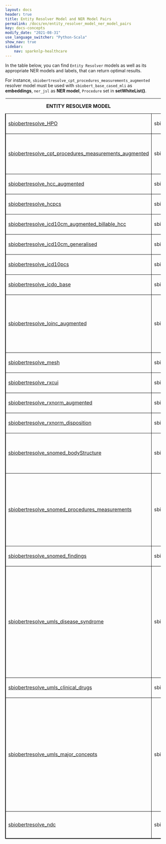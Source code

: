 ```yaml
---
layout: docs
header: true
title: Entity Resolver Model and NER Model Pairs
permalink: /docs/en/entity_resolver_model_ner_model_pairs
key: docs-concepts
modify_date: "2021-08-31"
use_language_switcher: "Python-Scala"
show_nav: true
sidebar:
    nav: sparknlp-healthcare
---
```


<div class="h3-box" markdown="1">

In the table below, you can find `Entity Resolver` models as well as its appropriate NER models and labels, that can return optimal results. 

For instance, `sbiobertresolve_cpt_procedures_measurements_augmented` resolver model must be used with `sbiobert_base_cased_mli` as **embeddings**, `ner_jsl` as **NER model**, `Procedure` set in **setWhiteList()**.

</div>
<div class="h3-box" markdown="1">

<table class="table-model-big db sortable no_td_shadow" cellspacing="0"><thead><tr>
		<th>ENTITY RESOLVER MODEL</th>
		<th>SENTENCE EMBEDDINGS</th>
		<th>NER MODEL</th>
		<th>NER MODEL WHITELIST LABEL</th>
		<th>MERGE CHUNKS (ChunkMergeApproach)</th>
	</tr></thead>
	<colgroup width="378"></colgroup>
	<colgroup width="166"></colgroup>
	<colgroup width="240"></colgroup>
	<colgroup width="197"></colgroup>
	<colgroup width="161"></colgroup>
	<tbody>
	<tr>
		<td style="border-top: 1px solid #000000; border-bottom: 1px solid #000000; border-left: 2px solid #000000; border-right: 1px solid #000000" height="65" align="left" valign="middle"><a href="https://nlp.johnsnowlabs.com/2021/05/05/sbiobertresolve_HPO_en.html">sbiobertresolve_HPO</a></td>
		<td style="border-top: 1px solid #000000; border-bottom: 1px solid #000000; border-left: 1px solid #000000; border-right: 1px solid #000000" align="left" valign="middle">sbiobert_base_cased_mli</td>
		<td style="border-top: 1px solid #000000; border-bottom: 1px solid #000000; border-left: 1px solid #000000; border-right: 1px solid #000000" align="left" valign="middle">ner_human_phenotype_gene_clinical</td>
		<td style="border-top: 1px solid #000000; border-bottom: 1px solid #000000; border-left: 1px solid #000000; border-right: 1px solid #000000" align="left" valign="middle">No need to set whiteList</td>
		<td style="border-top: 1px solid #000000; border-bottom: 1px solid #000000; border-left: 1px solid #000000; border-right: 1px solid #000000" align="left" valign="middle"><br></td>
	</tr>
	<tr>
		<td style="border-top: 1px solid #000000; border-bottom: 1px solid #000000; border-left: 2px solid #000000; border-right: 1px solid #000000" rowspan="2" height="130" align="left" valign="middle"><a href="https://nlp.johnsnowlabs.com/2021/07/02/sbiobertresolve_cpt_procedures_measurements_augmented_en.html">sbiobertresolve_cpt_procedures_measurements_augmented</a></td>
		<td style="border-top: 1px solid #000000; border-bottom: 1px solid #000000; border-left: 1px solid #000000; border-right: 1px solid #000000" rowspan="2" align="left" valign="middle">sbiobert_base_cased_mli</td>
		<td style="border-top: 1px solid #000000; border-bottom: 1px solid #000000; border-left: 1px solid #000000; border-right: 1px solid #000000" align="left" valign="middle">ner_jsl</td>
		<td style="border-top: 1px solid #000000; border-bottom: 1px solid #000000; border-left: 1px solid #000000; border-right: 1px solid #000000" align="left" valign="middle">Procedure</td>
		<td style="border-top: 1px solid #000000; border-bottom: 1px solid #000000; border-left: 1px solid #000000; border-right: 1px solid #000000" rowspan="2" align="center" valign="middle">Merge ner_jsl and ner_measurements_clinical model chunks</td>
	</tr>
	<tr>
		<td style="border-top: 1px solid #000000; border-bottom: 1px solid #000000; border-left: 1px solid #000000; border-right: 1px solid #000000" align="left" valign="middle" class="fwn">ner_measurements_clinical</td>
		<td style="border-top: 1px solid #000000; border-bottom: 1px solid #000000; border-left: 1px solid #000000; border-right: 1px solid #000000" align="left" valign="middle">Measurements</td>
		</tr>
	<tr>
		<td style="border-left: 2px solid #000000" height="65" align="left" valign="middle"><a href="https://nlp.johnsnowlabs.com/2021/05/30/sbiobertresolve_hcc_augmented_en.html">sbiobertresolve_hcc_augmented</a></td>
		<td style="border-top: 1px solid #000000; border-bottom: 1px solid #000000; border-left: 1px solid #000000; border-right: 1px solid #000000" align="left" valign="middle">sbiobert_base_cased_mli</td>
		<td style="border-top: 1px solid #000000; border-bottom: 1px solid #000000; border-left: 1px solid #000000; border-right: 1px solid #000000" align="left" valign="middle">ner_clinical</td>
		<td style="border-top: 1px solid #000000; border-bottom: 1px solid #000000; border-left: 1px solid #000000; border-right: 1px solid #000000" align="left" valign="middle">PROBLEM</td>
		<td style="border-top: 1px solid #000000; border-bottom: 1px solid #000000; border-left: 1px solid #000000; border-right: 1px solid #000000" align="left" valign="middle"><br></td>
	</tr>
	<tr>
		<td style="border-top: 1px solid #000000; border-bottom: 1px solid #000000; border-left: 2px solid #000000; border-right: 1px solid #000000" height="65" align="left" valign="middle"><a href="https://nlp.johnsnowlabs.com/2021/09/29/sbiobertresolve_hcpcs_en.html">sbiobertresolve_hcpcs</a></td>
		<td style="border-top: 1px solid #000000; border-bottom: 1px solid #000000; border-left: 1px solid #000000; border-right: 1px solid #000000" align="left" valign="middle">sbiobert_base_cased_mli</td>
		<td style="border-top: 1px solid #000000; border-bottom: 1px solid #000000; border-left: 1px solid #000000; border-right: 1px solid #000000" align="left" valign="middle">ner_jsl</td>
		<td style="border-top: 1px solid #000000; border-bottom: 1px solid #000000; border-left: 1px solid #000000; border-right: 1px solid #000000" align="left" valign="middle">Procedure</td>
		<td style="border-top: 1px solid #000000; border-bottom: 1px solid #000000; border-left: 1px solid #000000; border-right: 1px solid #000000" align="left" valign="middle"><br></td>
	</tr>
	<tr>
		<td style="border-top: 1px solid #000000; border-bottom: 1px solid #000000; border-left: 2px solid #000000; border-right: 1px solid #000000" height="65" align="left" valign="middle"><a href="https://nlp.johnsnowlabs.com/2021/11/01/sbiobertresolve_icd10cm_augmented_billable_hcc_en.html">sbiobertresolve_icd10cm_augmented_billable_hcc</a></td>
		<td style="border-top: 1px solid #000000; border-bottom: 1px solid #000000; border-left: 1px solid #000000; border-right: 1px solid #000000" align="left" valign="middle">sbiobert_base_cased_mli</td>
		<td style="border-top: 1px solid #000000; border-bottom: 1px solid #000000; border-left: 1px solid #000000; border-right: 1px solid #000000" align="left" valign="middle">ner_clinical</td>
		<td style="border-top: 1px solid #000000; border-bottom: 1px solid #000000; border-left: 1px solid #000000; border-right: 1px solid #000000" align="left" valign="middle">PROBLEM</td>
		<td style="border-top: 1px solid #000000; border-bottom: 1px solid #000000; border-left: 1px solid #000000; border-right: 1px solid #000000" align="left" valign="middle"><br></td>
	</tr>
	<tr>
		<td style="border-top: 1px solid #000000; border-bottom: 1px solid #000000; border-left: 2px solid #000000; border-right: 1px solid #000000" height="65" align="left" valign="middle"><a href="https://nlp.johnsnowlabs.com/2021/09/29/sbiobertresolve_icd10cm_generalised_en.html">sbiobertresolve_icd10cm_generalised</a></td>
		<td style="border-top: 1px solid #000000; border-bottom: 1px solid #000000; border-left: 1px solid #000000; border-right: 1px solid #000000" align="left" valign="middle">sbiobert_base_cased_mli</td>
		<td style="border-top: 1px solid #000000; border-bottom: 1px solid #000000; border-left: 1px solid #000000; border-right: 1px solid #000000" align="left" valign="middle">ner_clinical</td>
		<td style="border-top: 1px solid #000000; border-bottom: 1px solid #000000; border-left: 1px solid #000000; border-right: 1px solid #000000" align="left" valign="middle">PROBLEM</td>
		<td style="border-top: 1px solid #000000; border-bottom: 1px solid #000000; border-left: 1px solid #000000; border-right: 1px solid #000000" align="left" valign="middle"><br></td>
	</tr>
	<tr>
		<td style="border-top: 1px solid #000000; border-bottom: 1px solid #000000; border-left: 2px solid #000000; border-right: 1px solid #000000" height="65" align="left" valign="middle"><a href="https://nlp.johnsnowlabs.com/2020/11/27/sbiobertresolve_icd10pcs_en.html">sbiobertresolve_icd10pcs</a></td>
		<td style="border-top: 1px solid #000000; border-bottom: 1px solid #000000; border-left: 1px solid #000000; border-right: 1px solid #000000" align="left" valign="middle">sbiobert_base_cased_mli</td>
		<td style="border-top: 1px solid #000000; border-bottom: 1px solid #000000; border-left: 1px solid #000000; border-right: 1px solid #000000" align="left" valign="middle">ner_jsl</td>
		<td style="border-top: 1px solid #000000; border-bottom: 1px solid #000000; border-left: 1px solid #000000; border-right: 1px solid #000000" align="left" valign="middle">Procedure</td>
		<td style="border-top: 1px solid #000000; border-bottom: 1px solid #000000; border-left: 1px solid #000000; border-right: 1px solid #000000" align="left" valign="middle"><br></td>
	</tr>
	<tr>
		<td style="border-top: 1px solid #000000; border-bottom: 1px solid #000000; border-left: 2px solid #000000; border-right: 1px solid #000000" height="65" align="left" valign="middle"><a href="https://nlp.johnsnowlabs.com/2021/07/02/sbiobertresolve_icdo_base_en.html">sbiobertresolve_icdo_base</a></td>
		<td style="border-top: 1px solid #000000; border-bottom: 1px solid #000000; border-left: 1px solid #000000; border-right: 1px solid #000000" align="left" valign="middle">sbiobert_base_cased_mli</td>
		<td style="border-top: 1px solid #000000; border-bottom: 1px solid #000000; border-left: 1px solid #000000; border-right: 1px solid #000000" align="left" valign="middle">ner_jsl</td>
		<td style="border-top: 1px solid #000000; border-bottom: 1px solid #000000; border-left: 1px solid #000000; border-right: 1px solid #000000" align="left" valign="middle">Oncological</td>
		<td style="border-top: 1px solid #000000; border-bottom: 1px solid #000000; border-left: 1px solid #000000; border-right: 1px solid #000000" align="left" valign="middle"><br></td>
	</tr>
	<tr>
		<td style="border-top: 1px solid #000000; border-bottom: 1px solid #000000; border-left: 2px solid #000000; border-right: 1px solid #000000" height="180" align="left" valign="middle"><a href="https://nlp.johnsnowlabs.com/2021/11/23/sbiobertresolve_loinc_augmented_en.html">sbiobertresolve_loinc_augmented</a></td>
		<td style="border-top: 1px solid #000000; border-bottom: 1px solid #000000; border-left: 1px solid #000000; border-right: 1px solid #000000" align="left" valign="middle">sbiobert_base_cased_mli</td>
		<td style="border-top: 1px solid #000000; border-bottom: 1px solid #000000; border-left: 1px solid #000000; border-right: 1px solid #000000" align="left" valign="middle">ner_jsl</td>
		<td style="border-top: 1px solid #000000; border-bottom: 1px solid #000000; border-left: 1px solid #000000; border-right: 1px solid #000000" align="left" valign="middle">Test<br>BMI<br>HDL<br>LDL<br>Medical_Device<br>Temperature<br>Total_Cholesterol<br>Triglycerides<br>Blood_Pressure</td>
		<td style="border-top: 1px solid #000000; border-bottom: 1px solid #000000; border-left: 1px solid #000000; border-right: 1px solid #000000" align="left" valign="middle"><br></td>
	</tr>
	<tr>
		<td style="border-top: 1px solid #000000; border-bottom: 1px solid #000000; border-left: 2px solid #000000; border-right: 1px solid #000000" height="65" align="left" valign="middle"><a href="https://nlp.johnsnowlabs.com/2021/11/14/sbiobertresolve_mesh_en.html">sbiobertresolve_mesh</a></td>
		<td style="border-top: 1px solid #000000; border-bottom: 1px solid #000000; border-left: 1px solid #000000; border-right: 1px solid #000000" align="left" valign="middle">sbiobert_base_cased_mli</td>
		<td style="border-top: 1px solid #000000; border-bottom: 1px solid #000000; border-left: 1px solid #000000; border-right: 1px solid #000000" align="left" valign="middle">ner_clinical</td>
		<td style="border-top: 1px solid #000000; border-bottom: 1px solid #000000; border-left: 1px solid #000000; border-right: 1px solid #000000" align="left" valign="middle">No need to set whiteList</td>
		<td style="border-top: 1px solid #000000; border-bottom: 1px solid #000000; border-left: 1px solid #000000; border-right: 1px solid #000000" align="left" valign="middle"><br></td>
	</tr>
	<tr>
		<td style="border-top: 1px solid #000000; border-bottom: 1px solid #000000; border-left: 2px solid #000000; border-right: 1px solid #000000" height="65" align="left" valign="middle"><a href="https://nlp.johnsnowlabs.com/2021/05/16/sbiobertresolve_rxcui_en.html">sbiobertresolve_rxcui</a></td>
		<td style="border-top: 1px solid #000000; border-bottom: 1px solid #000000; border-left: 1px solid #000000; border-right: 1px solid #000000" align="left" valign="middle">sbiobert_base_cased_mli</td>
		<td style="border-top: 1px solid #000000; border-bottom: 1px solid #000000; border-left: 1px solid #000000; border-right: 1px solid #000000" align="left" valign="middle">ner_posology</td>
		<td style="border-top: 1px solid #000000; border-bottom: 1px solid #000000; border-left: 1px solid #000000; border-right: 1px solid #000000" align="left" valign="middle">DRUG</td>
		<td style="border-top: 1px solid #000000; border-bottom: 1px solid #000000; border-left: 1px solid #000000; border-right: 1px solid #000000" align="left" valign="middle"><br></td>
	</tr>
	<tr>
		<td style="border-top: 1px solid #000000; border-bottom: 1px solid #000000; border-left: 2px solid #000000; border-right: 1px solid #000000" height="65" align="left" valign="middle"><a href="https://nlp.johnsnowlabs.com/2021/11/09/sbiobertresolve_rxnorm_augmented_en.html">sbiobertresolve_rxnorm_augmented</a></td>
		<td style="border-top: 1px solid #000000; border-bottom: 1px solid #000000; border-left: 1px solid #000000; border-right: 1px solid #000000" align="left" valign="middle">sbiobert_base_cased_mli</td>
		<td style="border-top: 1px solid #000000; border-bottom: 1px solid #000000; border-left: 1px solid #000000; border-right: 1px solid #000000" align="left" valign="middle">ner_posology</td>
		<td style="border-top: 1px solid #000000; border-bottom: 1px solid #000000; border-left: 1px solid #000000; border-right: 1px solid #000000" align="left" valign="middle">DRUG</td>
		<td style="border-top: 1px solid #000000; border-bottom: 1px solid #000000; border-left: 1px solid #000000; border-right: 1px solid #000000" align="left" valign="middle"><br></td>
	</tr>
	<tr>
		<td style="border-top: 1px solid #000000; border-bottom: 1px solid #000000; border-left: 2px solid #000000; border-right: 1px solid #000000" height="65" align="left" valign="middle"><a href="https://nlp.johnsnowlabs.com/2021/08/12/sbiobertresolve_rxnorm_disposition_en.html">sbiobertresolve_rxnorm_disposition</a></td>
		<td style="border-top: 1px solid #000000; border-bottom: 1px solid #000000; border-left: 1px solid #000000; border-right: 1px solid #000000" align="left" valign="middle">sbiobert_base_cased_mli</td>
		<td style="border-top: 1px solid #000000; border-bottom: 1px solid #000000; border-left: 1px solid #000000; border-right: 1px solid #000000" align="left" valign="middle">ner_posology</td>
		<td style="border-top: 1px solid #000000; border-bottom: 1px solid #000000; border-left: 1px solid #000000; border-right: 1px solid #000000" align="left" valign="middle">DRUG</td>
		<td style="border-top: 1px solid #000000; border-bottom: 1px solid #000000; border-left: 1px solid #000000; border-right: 1px solid #000000" align="left" valign="middle"><br></td>
	</tr>
	<tr>
		<td style="border-top: 1px solid #000000; border-bottom: 1px solid #000000; border-left: 2px solid #000000; border-right: 1px solid #000000" rowspan="2" height="130" align="left" valign="middle"><a href="https://nlp.johnsnowlabs.com/2021/07/08/sbiobertresolve_snomed_bodyStructure_en.html">sbiobertresolve_snomed_bodyStructure</a></td>
		<td style="border-top: 1px solid #000000; border-bottom: 1px solid #000000; border-left: 1px solid #000000; border-right: 1px solid #000000" rowspan="2" align="center" valign="middle">sbiobert_base_cased_mli</td>
		<td style="border-top: 1px solid #000000; border-bottom: 1px solid #000000; border-left: 1px solid #000000; border-right: 1px solid #000000" align="left" valign="middle">ner_jsl</td>
		<td style="border-top: 1px solid #000000; border-bottom: 1px solid #000000; border-left: 1px solid #000000; border-right: 1px solid #000000" align="left" valign="middle">Disease_Syndrome_Disorder<br>External_body_part_or_region</td>
		<td style="border-top: 1px solid #000000; border-bottom: 1px solid #000000; border-left: 1px solid #000000; border-right: 1px solid #000000" rowspan="2" align="center" valign="middle">Merge ner_jsl and ner_anatomy_coarse model chunks</td>
	</tr>
	<tr>
		<td class="fwn" align="left" valign="middle">ner_anatomy_coarse</td>
		<td style="border-top: 1px solid #000000; border-bottom: 1px solid #000000; border-left: 1px solid #000000; border-right: 1px solid #000000" align="left" valign="middle">No need to set whiteList</td>
		</tr>
	<tr>
		<td style="border-top: 1px solid #000000; border-bottom: 1px solid #000000; border-left: 2px solid #000000; border-right: 1px solid #000000" rowspan="2" height="235" align="left" valign="middle"><a href="https://nlp.johnsnowlabs.com/2021/11/11/sbiobertresolve_snomed_procedures_measurements_en.html">sbiobertresolve_snomed_procedures_measurements</a></td>
		<td style="border-top: 1px solid #000000; border-bottom: 1px solid #000000; border-left: 1px solid #000000; border-right: 1px solid #000000" rowspan="2" align="center" valign="middle">sbiobert_base_cased_mli</td>
		<td style="border-top: 1px solid #000000; border-bottom: 1px solid #000000; border-left: 1px solid #000000; border-right: 1px solid #000000" align="left" valign="middle">ner_jsl</td>
		<td style="border-top: 1px solid #000000; border-bottom: 1px solid #000000; border-left: 1px solid #000000; border-right: 1px solid #000000" align="left" valign="middle">Procedure<br>Test<br>BMI<br>HDL<br>LDL<br>Temperature<br>Total_Cholesterol<br>Triglycerides<br>Blood_Pressure</td>
		<td style="border-top: 1px solid #000000; border-bottom: 1px solid #000000; border-left: 1px solid #000000; border-right: 1px solid #000000" rowspan="2" align="center" valign="middle">Merge ner_jsl and ner_measurements_clinical model chunks</td>
	</tr>
	<tr>
		<td style="border-top: 1px solid #000000; border-bottom: 1px solid #000000; border-left: 1px solid #000000; border-right: 1px solid #000000" align="left" valign="middle" class="fwn">ner_measurements_clinical</td>
		<td style="border-top: 1px solid #000000; border-bottom: 1px solid #000000; border-left: 1px solid #000000; border-right: 1px solid #000000" align="left" valign="middle">Measurements</td>
		</tr>
	<tr>
		<td style="border-top: 1px solid #000000; border-bottom: 1px solid #000000; border-left: 2px solid #000000; border-right: 1px solid #000000" height="65" align="left" valign="middle"><a href="https://nlp.johnsnowlabs.com/2021/06/15/sbiobertresolve_snomed_findings_en.html">sbiobertresolve_snomed_findings</a></td>
		<td style="border-top: 1px solid #000000; border-bottom: 1px solid #000000; border-left: 1px solid #000000; border-right: 1px solid #000000" align="left" valign="middle">sbiobert_base_cased_mli</td>
		<td style="border-top: 1px solid #000000; border-bottom: 1px solid #000000; border-left: 1px solid #000000; border-right: 1px solid #000000" align="left" valign="middle">ner_clinical</td>
		<td style="border-top: 1px solid #000000; border-bottom: 1px solid #000000; border-left: 1px solid #000000; border-right: 1px solid #000000" align="left" valign="middle">No need to set whiteList</td>
		<td style="border-top: 1px solid #000000; border-bottom: 1px solid #000000; border-left: 1px solid #000000; border-right: 1px solid #000000" align="left" valign="middle"><br></td>
	</tr>
	<tr>
		<td style="border-top: 1px solid #000000; border-bottom: 1px solid #000000; border-left: 2px solid #000000; border-right: 1px solid #000000" height="360" align="left" valign="middle"><a href="https://nlp.johnsnowlabs.com/2021/10/11/sbiobertresolve_umls_disease_syndrome_en.html">sbiobertresolve_umls_disease_syndrome</a></td>
		<td style="border-top: 1px solid #000000; border-bottom: 1px solid #000000; border-left: 1px solid #000000; border-right: 1px solid #000000" align="left" valign="middle">sbiobert_base_cased_mli</td>
		<td style="border-top: 1px solid #000000; border-bottom: 1px solid #000000; border-left: 1px solid #000000; border-right: 1px solid #000000" align="left" valign="middle">ner_jsl</td>
		<td style="border-top: 1px solid #000000; border-bottom: 1px solid #000000; border-left: 1px solid #000000; border-right: 1px solid #000000" align="left" valign="middle">Cerebrovascular_Disease<br>Communicable_Disease<br>Diabetes<br>Disease_Syndrome_Disorder<br>Heart_Disease<br>Hyperlipidemia<br>Hypertension<br>Injury_or_Poisoning<br>Kidney_Disease<br>Obesity<br>Oncological<br>Overweight<br>Psychological_Condition<br>Symptom<br>VS_Finding<br>ImagingFindings<br>EKG_Findings</td>
		<td style="border-top: 1px solid #000000; border-bottom: 1px solid #000000; border-left: 1px solid #000000; border-right: 1px solid #000000" align="left" valign="middle"><br></td>
	</tr>
	<tr>
		<td style="border-top: 1px solid #000000; border-bottom: 1px solid #000000; border-left: 2px solid #000000; border-right: 1px solid #000000" height="65" align="left" valign="middle"><a href="https://nlp.johnsnowlabs.com/2021/10/11/sbiobertresolve_umls_clinical_drugs_en.html">sbiobertresolve_umls_clinical_drugs</a></td>
		<td style="border-top: 1px solid #000000; border-bottom: 1px solid #000000; border-left: 1px solid #000000; border-right: 1px solid #000000" align="left" valign="middle">sbiobert_base_cased_mli</td>
		<td style="border-top: 1px solid #000000; border-bottom: 1px solid #000000; border-left: 1px solid #000000; border-right: 1px solid #000000" align="left" valign="middle">ner_posology</td>
		<td style="border-top: 1px solid #000000; border-bottom: 1px solid #000000; border-left: 1px solid #000000; border-right: 1px solid #000000" align="left" valign="middle">DRUG</td>
		<td style="border-top: 1px solid #000000; border-bottom: 1px solid #000000; border-left: 1px solid #000000; border-right: 1px solid #000000" align="left" valign="middle"><br></td>
	</tr>
	<tr>
		<td style="border-top: 1px solid #000000; border-bottom: 1px solid #000000; border-left: 2px solid #000000; border-right: 1px solid #000000" height="117" align="left" valign="middle"><a href="https://nlp.johnsnowlabs.com/2021/10/03/sbiobertresolve_umls_major_concepts_en.html">sbiobertresolve_umls_major_concepts</a></td>
		<td style="border-top: 1px solid #000000; border-bottom: 1px solid #000000; border-left: 1px solid #000000; border-right: 1px solid #000000" align="left" valign="middle">sbiobert_base_cased_mli</td>
		<td style="border-top: 1px solid #000000; border-bottom: 1px solid #000000; border-left: 1px solid #000000; border-right: 1px solid #000000" align="left" valign="middle">ner_jsl</td>
		<td style="border-top: 1px solid #000000; border-bottom: 1px solid #000000; border-left: 1px solid #000000; border-right: 1px solid #000000" align="left" valign="middle">Cerebrovascular_Disease<br>Communicable_Disease<br>Diabetes<br>Disease_Syndrome_Disorder<br>Heart_Disease<br>Hyperlipidemia<br>Hypertension<br>Injury_or_Poisoning<br>Kidney_Disease<br>Medical-Device<br>Obesity<br>Oncological<br>Overweight<br>Psychological_Condition<br>Symptom<br>VS_Finding<br>ImagingFindings<br>EKG_Findings</td>
		<td style="border-top: 1px solid #000000; border-bottom: 1px solid #000000; border-left: 1px solid #000000; border-right: 1px solid #000000" align="left" valign="middle"><br></td>
	</tr>
	<tr>
		<td style="border-top: 1px solid #000000; border-bottom: 2px solid #000000; border-left: 2px solid #000000; border-right: 1px solid #000000" height="88" align="left" valign="middle"><a href="https://nlp.johnsnowlabs.com/2021/11/27/sbiobertresolve_ndc_en.html">sbiobertresolve_ndc</a></td>
		<td style="border-top: 1px solid #000000; border-bottom: 2px solid #000000; border-left: 1px solid #000000; border-right: 1px solid #000000" align="left" valign="middle">sbiobert_base_cased_mli</td>
		<td style="border-top: 1px solid #000000; border-bottom: 2px solid #000000; border-left: 1px solid #000000; border-right: 1px solid #000000" align="left" valign="middle">ner_posology_greedy</td>
		<td style="border-top: 1px solid #000000; border-bottom: 2px solid #000000; border-left: 1px solid #000000; border-right: 1px solid #000000" align="left" valign="middle">DRUG</td>
		<td style="border-top: 1px solid #000000; border-bottom: 2px solid #000000; border-left: 1px solid #000000; border-right: 1px solid #000000" align="left" valign="middle"><br></td>
	</tr>
</tbody><tfoot></tfoot></table>

</div>